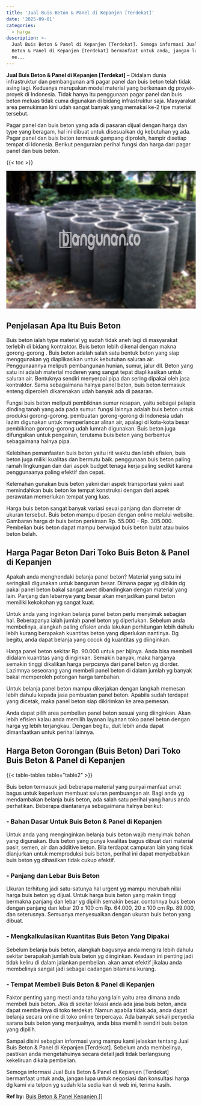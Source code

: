 ```yaml
---
title: 'Jual Buis Beton & Panel di Kepanjen [Terdekat]'
date: '2025-09-01'
categories:
  - harga
description: >-
  Jual Buis Beton & Panel di Kepanjen [Terdekat]. Semoga informasi Jual Buis
  Beton & Panel di Kepanjen [Terdekat] bermanfaat untuk anda, jangan lupa untuk
  ne...
---
```


**Jual Buis Beton & Panel di Kepanjen \[Terdekat\]** – Didalam dunia infrastruktur dan pembangunan arti pagar panel dan buis beton telah tidak asing lagi. Keduanya merupakan model material yang berkenaan dg proyek-proyek di Indonesia. Tidak hanya itu penggunaan pagar panel dan buis beton meluas tidak cuma digunakan di bidang infrastruktur saja. Masyarakat area pemukiman kini udah sangat banyak yang memakai ke-2 tipe material tersebut.

Pagar panel dan buis beton yang ada di pasaran dijual dengan harga dan type yang beragam, hal ini dibuat untuk disesuaikan dg kebutuhan yg ada. Pagar panel dan buis beton termasuk gampang diproleh, hampir disetiap tempat di Idonesia. Berikut penguraian perihal fungsi dan harga dari pagar panel dan buis beton.

{{< toc >}}

![Jual Buis Beton & Panel di Kepanjen [Terdekat]](/images/jual-panel-buis-beton-murah-11.png)

## Penjelasan Apa Itu Buis Beton

Buis beton ialah type material yg sudah tidak aneh lagi di masyarakat terlebih di bidang kontraktor. Buis beton lebih dikenal dengan makna gorong-gorong . Buis beton adalah salah satu bentuk beton yang siap menggunakan yg diaplikasikan untuk kebutuhan saluran air. Penggunaannya meliputi pembangunan hunian, sumur, jalur dll. Beton yang satu ini adalah material moderen yang sangat tepat diaplikasikan untuk saluran air. Bentuknya sendiri menyerpai pipa dan sering dipakai oleh jasa kontraktor. Sama sebagaimana halnya panel beton, buis beton termasuk enteng diperoleh dikarenakan udah banyak ada di pasaran.

Fungsi buis beton meliputi pembikinan sumur resapan, yaitu sebagai pelapis dinding tanah yang ada pada sumur. fungsi lainnya adalah buis beton untuk produksi gorong-gorong. pembuatan gorong-gorong di Indonesia udah lazim digunakan untuk memperlancar aliran air, apalagi di kota-kota besar pembikinan gorong-gorong udah lumrah digunakan. Buis beton juga difungsikan untuk pengairan, terutama buis beton yang berbentuk sebagaimana halnya pipa.

Kelebihan pemanfaatan buis beton yaitu irit waktu dan lebih efisien, buis beton juga miliki kualitas dan bermutu baik. penggunaan buis beton paling ramah lingkungan dan dari aspek budget tenaga kerja paling sedikit karena penggunaanya paling efektif dan cepat.

Kelemahan gunakan buis beton yakni dari aspek transportasi yakni saat memindahkan buis beton ke tempat konstruksi dengan dari aspek perawatan memerlukan tempat yang luas.

Harga buis beton sangat banyak variasi seuai panjang dan diameter dr ukuran tersebut. Buis beton mampu dipesan dengan online melalui website. Gambaran harga dr buis beton perkiraan Rp. 55.000 – Rp. 305.000. Pembelian buis beton dapat mampu berwujud buis beton bulat atau buios beton belah.

## Harga Pagar Beton Dari Toko Buis Beton & Panel di Kepanjen

Apakah anda menghendaki belanja panel beton? Material yang satu ini seringkali digunakan untuk bangunan besar. Dimana pagar yg dibikin dg pakai panel beton bakal sangat awet dibandingkan dengan material yang lain. Panjang dan lebarnya yang besar akan menjadikan panel beton memiliki kekokohan yg sangat kuat.

Untuk anda yang inginkan belanja panel beton perlu menyimak sebagian hal. Beberapanya ialah jumlah panel beton yg diperlukan. Sebelum anda membelinya, alangkah paling efisien anda lakukan perhitungan lebih dahulu lebih kurang berapakah kuantitas beton yang diperlukan nantinya. Dg begitu, anda dapat belanja yang cocok dg kuantitas yg diinginkan.

Harga panel beton sekitar Rp. 90.000 untuk per bijinya. Anda bisa membeli didalam kuantitas yang diinginkan. Semakin banyak, maka harganya semakin tinggi dikalikan harga perpcsnya dari panel beton yg diorder. Lazimnya seseorang yang membeli panel beton di dalam jumlah yg banyak bakal memperoleh potongan harga tambahan.

Untuk belanja panel beton mampu dikerjakan dengan langkah memesan lebih dahulu kepada jasa pembuatan panel beton. Apabila sudah terdapat yang dicetak, maka panel beton siap dikirimkan ke area pemesan.

Anda dapat pilih area pembelian panel beton sesuai yang diinginkan. Akan lebih efisien kalau anda memilih layanan layanan toko panel beton dengan harga yg lebih terjangkau. Dengan begitu, duit lebih anda dapat dimanfaatkan untuk perihal lainnya.

## Harga Beton Gorongan (Buis Beton) Dari Toko Buis Beton & Panel di Kepanjen

{{< table-tables table="table2" >}}

Buis beton termasuk jadi beberapa material yang punyai manfaat amat bagus untuk keperluan membuat saluran pembuangan air. Bagi anda yg mendambakan belanja buis beton, ada salah satu perihal yang harus anda perhatikan. Beberapa diantaranya sebagaimana halnya berikut:

### \- Bahan Dasar Untuk Buis Beton & Panel di Kepanjen

Untuk anda yang menginginkan belanja buis beton wajib menyimak bahan yang digunakan. Buis beton yang punya kwalitas bagus dibuat dari material pasir, semen, air dan additive beton. Bila terdapat campuran lain yang tidak dianjurkan untuk memproduksi buis beton, perihal ini dapat menyebabkan buis beton yg dihasilkan tidak cukup efektif.

### \- Panjang dan Lebar Buis Beton

Ukuran terhitung jadi satu-satunya hal urgent yg mampu merubah nilai harga buis beton yg dijual. Untuk harga buis beton yang makin tinggi bermakna panjang dan lebar yg dipilih semakin besar. contohnya buis beton dengan panjang dan lebar 20 x 100 cm Rp. 64.000, 20 x 100 cm Rp. 89.000, dan seterusnya. Semuanya menyesuaikan dengan ukuran buis beton yang dibuat.

### \- Mengkalkulasikan Kuantitas Buis Beton Yang Dipakai

Sebelum belanja buis beton, alangkah bagusnya anda mengira lebih dahulu sekitar berapakah jumlah buis beton yg diinginkan. Keadaan ini penting jadi tidak keliru di dalam jalankan pembelian. akan amat efektif jikalau anda membelinya sangat jadi sebagai cadangan bilamana kurang.

### \- Tempat Membeli Buis Beton & Panel di Kepanjen

Faktor penting yang mesti anda tahu yang lain yaitu area dimana anda membeli buis beton. Jika di sekitar lokasi anda ada jasa buis beton, anda dapat membelinya di toko terdekat. Namun apabila tidak ada, anda dapat belanja secara online di toko online terpercaya. Ada banyak sekali penyedia sarana buis beton yang menjualnya, anda bisa memilih sendiri buis beton yang dipilih.

Sampai disini sebagian informasi yang mampu kami jelaskan tentang Jual Buis Beton & Panel di Kepanjen \[Terdekat\]. Sebelum anda membelinya, pastikan anda mengetahuinya secara detail jadi tidak berlangsung kekeliruan dikala pembelian.

Semoga informasi Jual Buis Beton & Panel di Kepanjen \[Terdekat\] bermanfaat untuk anda, jangan lupa untuk negosiasi dan konsultasi harga dg kami via telpon yg sudah kita sedia kan di web ini, terima kasih.

**Ref by:** [Buis Beton & Panel Kepanjen []](https://id.wikipedia.org/wiki/Buis)
